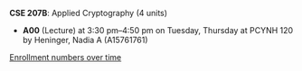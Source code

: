 **CSE 207B**: Applied Cryptography (4 units)

- **A00** (Lecture) at 3:30 pm–4:50 pm on Tuesday, Thursday at PCYNH 120 by Heninger, Nadia A (A15761761)

[Enrollment numbers over time](./CSE207B.tsv)
